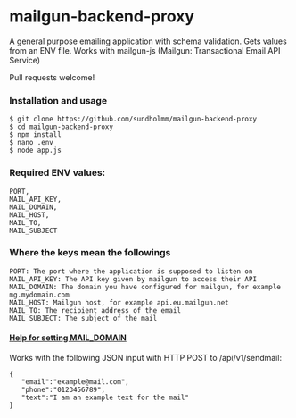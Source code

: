 # mailgun-backend-proxy

A general purpose emailing application with schema validation. Gets values from an ENV file.
Works with mailgun-js (Mailgun: Transactional Email API Service)

Pull requests welcome!

### Installation and usage
```
$ git clone https://github.com/sundholmm/mailgun-backend-proxy
$ cd mailgun-backend-proxy
$ npm install
$ nano .env
$ node app.js
```

### Required ENV values:

```
PORT,
MAIL_API_KEY,
MAIL_DOMAIN,
MAIL_HOST,
MAIL_TO,
MAIL_SUBJECT
```

### Where the keys mean the followings
```
PORT: The port where the application is supposed to listen on
MAIL_API_KEY: The API key given by mailgun to access their API
MAIL_DOMAIN: The domain you have configured for mailgun, for example mg.mydomain.com
MAIL_HOST: Mailgun host, for example api.eu.mailgun.net
MAIL_TO: The recipient address of the email
MAIL_SUBJECT: The subject of the mail
```

#### [Help for setting MAIL_DOMAIN](https://help.mailgun.com/hc/en-us/articles/202256730-How-Do-I-Pick-a-Domain-Name-for-My-Mailgun-Account-)

Works with the following JSON input with HTTP POST to /api/v1/sendmail:

```
{
   "email":"example@mail.com",
   "phone":"0123456789",
   "text":"I am an example text for the mail"
}
```
